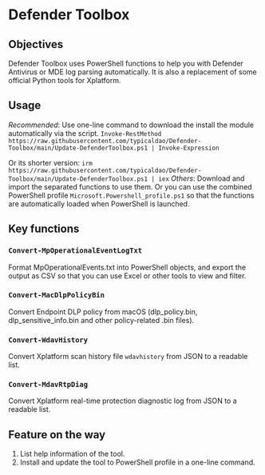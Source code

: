 # Defender Toolbox 
## Objectives
Defender Toolbox uses PowerShell functions to help you with Defender Antivirus or MDE log parsing automatically. It is also a replacement of some official Python tools for Xplatform. 

## Usage
*Recommended*: Use one-line command to download the install the module automatically via the script.
    `Invoke-RestMethod https://raw.githubusercontent.com/typicaldao/Defender-Toolbox/main/Update-DefenderToolbox.ps1 | Invoke-Expression`

Or its shorter version:
    `irm https://raw.githubusercontent.com/typicaldao/Defender-Toolbox/main/Update-DefenderToolbox.ps1 | iex`
*Others*:
Download and import the separated functions to use them.
Or you can use the combined PowerShell profile `Microsoft.Powershell_profile.ps1` so that the functions are automatically loaded when PowerShell is launched.

## Key functions
### `Convert-MpOperationalEventLogTxt`
Format MpOperationalEvents.txt into PowerShell objects, and export the output as CSV so that you can use Excel or other tools to view and filter.

### `Convert-MacDlpPolicyBin`
Convert Endpoint DLP policy from macOS (dlp_policy.bin, dlp_sensitive_info.bin and other policy-related .bin files).

### `Convert-WdavHistory`
Convert Xplatform scan history file `wdavhistory` from JSON to a readable list.

### `Convert-MdavRtpDiag`
Convert Xplatform real-time protection diagnostic log from JSON to a readable list.

## Feature on the way
1. List help information of the tool.
1. Install and update the tool to PowerShell profile in a one-line command.